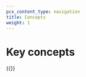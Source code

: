 ```yaml
---
pcx_content_type: navigation
title: Concepts
weight: 1
---
```


# Key concepts

{{<directory-listing>}}